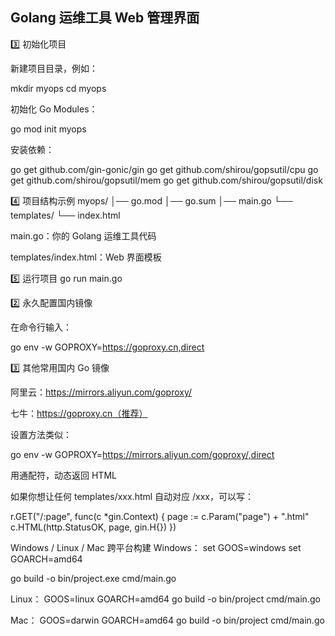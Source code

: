 ## Golang 运维工具 Web 管理界面

3️⃣ 初始化项目

新建项目目录，例如：

mkdir myops
cd myops

初始化 Go Modules：

go mod init myops

安装依赖：

go get github.com/gin-gonic/gin
go get github.com/shirou/gopsutil/cpu
go get github.com/shirou/gopsutil/mem
go get github.com/shirou/gopsutil/disk

4️⃣ 项目结构示例
myops/
│── go.mod
│── go.sum
│── main.go
└── templates/
└── index.html

main.go：你的 Golang 运维工具代码

templates/index.html：Web 界面模板

5️⃣ 运行项目
go run main.go

2️⃣ 永久配置国内镜像

在命令行输入：

go env -w GOPROXY=https://goproxy.cn,direct

3️⃣ 其他常用国内 Go 镜像

阿里云：https://mirrors.aliyun.com/goproxy/

七牛：https://goproxy.cn（推荐）

设置方法类似：

go env -w GOPROXY=https://mirrors.aliyun.com/goproxy/,direct

用通配符，动态返回 HTML

如果你想让任何 templates/xxx.html 自动对应 /xxx，可以写：

r.GET("/:page", func(c \*gin.Context) {
page := c.Param("page") + ".html"
c.HTML(http.StatusOK, page, gin.H{})
})

Windows / Linux / Mac 跨平台构建
Windows：
set GOOS=windows
set GOARCH=amd64

go build -o bin/project.exe cmd/main.go

Linux：
GOOS=linux GOARCH=amd64 go build -o bin/project cmd/main.go

Mac：
GOOS=darwin GOARCH=amd64 go build -o bin/project cmd/main.go
